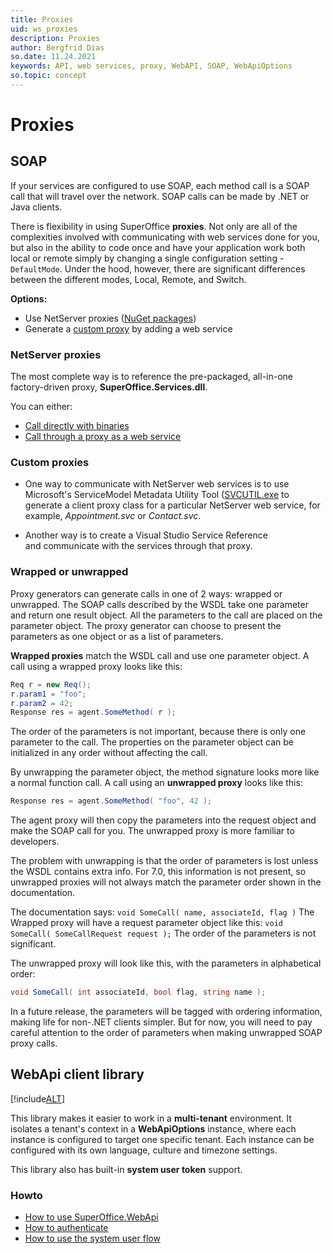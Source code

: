 ```yaml
---
title: Proxies
uid: ws_proxies
description: Proxies
author: Bergfrid Dias
so.date: 11.24.2021
keywords: API, web services, proxy, WebAPI, SOAP, WebApiOptions
so.topic: concept
---
```


# Proxies

## SOAP

If your services are configured to use SOAP, each method call is a SOAP call that will travel over the network. SOAP calls can be made by .NET or Java clients.

There is flexibility in using SuperOffice **proxies**. Not only are all of the complexities involved with communicating with web services done for you, but also in the ability to code once and have your application work both local or remote simply by changing a single configuration setting - `DefaultMode`. Under the hood, however, there are significant differences between the different modes, Local, Remote, and Switch.

**Options:**

* Use NetServer proxies ([NuGet packages][6])
* Generate a [custom proxy][4] by adding a web service

### NetServer proxies

The most complete way is to reference the pre-packaged, all-in-one factory-driven proxy, **SuperOffice.Services.dll**.

You can either:

* [Call directly with binaries][1]
* [Call through a proxy as a web service][2]

### Custom proxies

* One way to communicate with NetServer web services is to use Microsoft's ServiceModel Metadata Utility Tool ([SVCUTIL.exe][9] to generate a client proxy class for a particular NetServer web service, for example, *Appointment.svc* or *Contact.svc*.

* Another way is to create a Visual Studio Service Reference and communicate with the services through that proxy.

### Wrapped or unwrapped

Proxy generators can generate calls in one of 2 ways: wrapped or unwrapped. The SOAP calls described by the WSDL take one parameter and return one result object. All the parameters to the call are placed on the parameter object. The proxy generator can choose to present the parameters as one object or as a list of parameters.

**Wrapped proxies** match the WSDL call and use one parameter object. A call using a wrapped proxy looks like this:

```csharp
Req r = new Req();
r.param1 = "foo";
r.param2 = 42;
Response res = agent.SomeMethod( r );
```

The order of the parameters is not important, because there is only one parameter to the call. The properties on the parameter object can be initialized in any order without affecting the call.

By unwrapping the parameter object, the method signature looks more like a normal function call. A call using an **unwrapped proxy** looks like this:

```csharp
Response res = agent.SomeMethod( "foo", 42 );
```

The agent proxy will then copy the parameters into the request object and make the SOAP call for you. The unwrapped proxy is more familiar to developers.

The problem with unwrapping is that the order of parameters is lost unless the WSDL contains extra info. For 7.0, this information is not present, so unwrapped proxies will not always match the parameter order shown in the documentation.

The documentation says: `void SomeCall( name, associateId, flag )` The Wrapped proxy will have a request parameter object like this: `void SomeCall( SomeCallRequest request );` The order of the parameters is not significant.

The unwrapped proxy will look like this, with the parameters in alphabetical order:

```csharp
void SomeCall( int associateId, bool flag, string name );
```

In a future release, the parameters will be tagged with ordering information, making life for non-.NET clients simpler. But for now, you will need to pay careful attention to the order of parameters when making unwrapped SOAP proxy calls.

## WebApi client library

[!include[ALT](../../../includes/webapi-client-intro.md)]

This library makes it easier to work in a **multi-tenant** environment. It isolates a tenant's context in a **WebApiOptions** instance, where each instance is configured to target one specific tenant. Each instance can be configured with its own language, culture and timezone settings.

This library also has built-in **system user token** support.

### Howto

* [How to use SuperOffice.WebApi][5]
* [How to authenticate][4]
* [How to use the system user flow][7]

<!-- Referenced links -->
[1]: built-in.md#binary
[2]: built-in.md#iis
[3]: custom.md
[4]: ../../../authentication/online/webapi/iauthorization.md
[5]: webapi-client.md
[6]: https://www.nuget.org/packages/SuperOffice.NetServer.Services
[7]: ../../../authentication/online/webapi/systemuserclient.md
[9]: https://docs.microsoft.com/en-us/dotnet/framework/wcf/servicemodel-metadata-utility-tool-svcutil-exe
